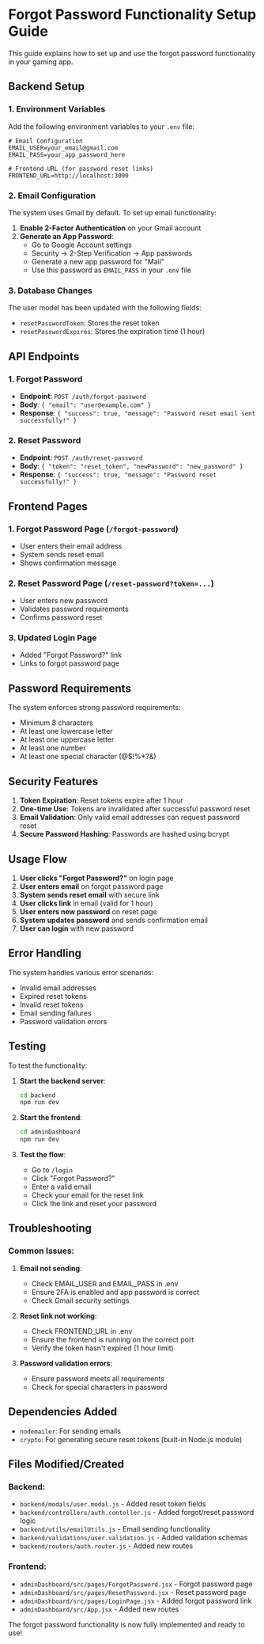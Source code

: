 # Forgot Password Functionality Setup Guide

This guide explains how to set up and use the forgot password functionality in your gaming app.

## Backend Setup

### 1. Environment Variables

Add the following environment variables to your `.env` file:

```env
# Email Configuration
EMAIL_USER=your_email@gmail.com
EMAIL_PASS=your_app_password_here

# Frontend URL (for password reset links)
FRONTEND_URL=http://localhost:3000
```

### 2. Email Configuration

The system uses Gmail by default. To set up email functionality:

1. **Enable 2-Factor Authentication** on your Gmail account
2. **Generate an App Password**:
   - Go to Google Account settings
   - Security → 2-Step Verification → App passwords
   - Generate a new app password for "Mail"
   - Use this password as `EMAIL_PASS` in your `.env` file

### 3. Database Changes

The user model has been updated with the following fields:
- `resetPasswordToken`: Stores the reset token
- `resetPasswordExpires`: Stores the expiration time (1 hour)

## API Endpoints

### 1. Forgot Password
- **Endpoint**: `POST /auth/forgot-password`
- **Body**: `{ "email": "user@example.com" }`
- **Response**: `{ "success": true, "message": "Password reset email sent successfully!" }`

### 2. Reset Password
- **Endpoint**: `POST /auth/reset-password`
- **Body**: `{ "token": "reset_token", "newPassword": "new_password" }`
- **Response**: `{ "success": true, "message": "Password reset successfully!" }`

## Frontend Pages

### 1. Forgot Password Page (`/forgot-password`)
- User enters their email address
- System sends reset email
- Shows confirmation message

### 2. Reset Password Page (`/reset-password?token=...`)
- User enters new password
- Validates password requirements
- Confirms password reset

### 3. Updated Login Page
- Added "Forgot Password?" link
- Links to forgot password page

## Password Requirements

The system enforces strong password requirements:
- Minimum 8 characters
- At least one lowercase letter
- At least one uppercase letter
- At least one number
- At least one special character (@$!%*?&)

## Security Features

1. **Token Expiration**: Reset tokens expire after 1 hour
2. **One-time Use**: Tokens are invalidated after successful password reset
3. **Email Validation**: Only valid email addresses can request password reset
4. **Secure Password Hashing**: Passwords are hashed using bcrypt

## Usage Flow

1. **User clicks "Forgot Password?"** on login page
2. **User enters email** on forgot password page
3. **System sends reset email** with secure link
4. **User clicks link** in email (valid for 1 hour)
5. **User enters new password** on reset page
6. **System updates password** and sends confirmation email
7. **User can login** with new password

## Error Handling

The system handles various error scenarios:
- Invalid email addresses
- Expired reset tokens
- Invalid reset tokens
- Email sending failures
- Password validation errors

## Testing

To test the functionality:

1. **Start the backend server**:
   ```bash
   cd backend
   npm run dev
   ```

2. **Start the frontend**:
   ```bash
   cd adminDashboard
   npm run dev
   ```

3. **Test the flow**:
   - Go to `/login`
   - Click "Forgot Password?"
   - Enter a valid email
   - Check your email for the reset link
   - Click the link and reset your password

## Troubleshooting

### Common Issues:

1. **Email not sending**:
   - Check EMAIL_USER and EMAIL_PASS in .env
   - Ensure 2FA is enabled and app password is correct
   - Check Gmail security settings

2. **Reset link not working**:
   - Check FRONTEND_URL in .env
   - Ensure the frontend is running on the correct port
   - Verify the token hasn't expired (1 hour limit)

3. **Password validation errors**:
   - Ensure password meets all requirements
   - Check for special characters in password

## Dependencies Added

- `nodemailer`: For sending emails
- `crypto`: For generating secure reset tokens (built-in Node.js module)

## Files Modified/Created

### Backend:
- `backend/modals/user.modal.js` - Added reset token fields
- `backend/controllers/auth.contoller.js` - Added forgot/reset password logic
- `backend/utils/emailUtils.js` - Email sending functionality
- `backend/validations/user.validation.js` - Added validation schemas
- `backend/routers/auth.router.js` - Added new routes

### Frontend:
- `adminDashboard/src/pages/ForgotPassword.jsx` - Forgot password page
- `adminDashboard/src/pages/ResetPassword.jsx` - Reset password page
- `adminDashboard/src/pages/LoginPage.jsx` - Added forgot password link
- `adminDashboard/src/App.jsx` - Added new routes

The forgot password functionality is now fully implemented and ready to use!
